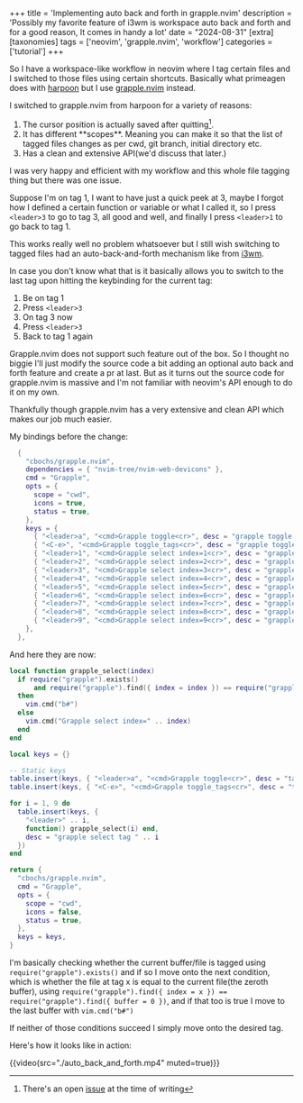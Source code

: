 +++
title = 'Implementing auto back and forth in grapple.nvim'
description = 'Possibly my favorite feature of i3wm is workspace auto back and forth and for a good reason, It comes in handy a lot'
date = "2024-08-31"
[extra]
[taxonomies]
tags = ['neovim', 'grapple.nvim', 'workflow']
categories = ['tutorial']
+++

So I have a workspace-like workflow in neovim where I tag certain files and I switched to those files using certain shortcuts. Basically what primeagen does with [harpoon](https://github.com/ThePrimeagen/harpoon) but I use [grapple.nvim](https://github.com/cbochs/grapple.nvim) instead.

I switched to grapple.nvim from harpoon for a variety of reasons:

  1. The cursor position is actually saved after quitting[^1].
  2. It has different \*\*scopes\*\*. Meaning you can make it so that the list of tagged files changes as per cwd, git branch, initial directory etc.
  3. Has a clean and extensive API(we'd discuss that later.)

I was very happy and efficient with my workflow and this whole file tagging thing but there was one issue.

Suppose I'm on tag 1, I want to have just a quick peek at 3, maybe I forgot how I defined a certain function or variable or what I called it, so I press `<leader>3` to go to tag 3, all good and well, and finally I press `<leader>1` to go back to tag 1.

This works really well no problem whatsoever but I still wish switching to tagged files had an auto-back-and-forth mechanism like from [i3wm](https://i3wm.org/).

In case you don't know what that is it basically allows you to switch to the last tag upon hitting the keybinding for the current tag:

  1. Be on tag 1
  2. Press `<leader>3`
  3. On tag 3 now
  4. Press `<leader>3`
  5. Back to tag 1 again

Grapple.nvim does not support such feature out of the box. So I thought no biggie I'll just modify the source code a bit adding an optional auto back and forth feature and create a pr at last.
But as it turns out the source code for grapple.nvim is massive and I'm not familiar with neovim's API enough to do it on my own.

Thankfully though grapple.nvim has a very extensive and clean API which makes our job much easier.

My bindings before the change:

```lua
  {
    "cbochs/grapple.nvim",
    dependencies = { "nvim-tree/nvim-web-devicons" },
    cmd = "Grapple",
    opts = {
      scope = "cwd",
      icons = true,
      status = true,
    },
    keys = {
      { "<leader>a", "<cmd>Grapple toggle<cr>", desc = "grapple toggle a file" },
      { "<C-e>", "<cmd>Grapple toggle_tags<cr>", desc = "grapple toggle tags menu" },
      { "<leader>1", "<cmd>Grapple select index=1<cr>", desc = "grapple select first tag" },
      { "<leader>2", "<cmd>Grapple select index=2<cr>", desc = "grapple select second tag" },
      { "<leader>3", "<cmd>Grapple select index=3<cr>", desc = "grapple select third tag" },
      { "<leader>4", "<cmd>Grapple select index=4<cr>", desc = "grapple select fourth tag" },
      { "<leader>5", "<cmd>Grapple select index=5<cr>", desc = "grapple select fifth tag" },
      { "<leader>6", "<cmd>Grapple select index=6<cr>", desc = "grapple select sixth tag" },
      { "<leader>7", "<cmd>Grapple select index=7<cr>", desc = "grapple select seventh tag" },
      { "<leader>8", "<cmd>Grapple select index=8<cr>", desc = "grapple select eighth tag" },
      { "<leader>9", "<cmd>Grapple select index=9<cr>", desc = "grapple select ninth tag" },
    },
  },
```

And here they are now:

```lua
local function grapple_select(index)
  if require("grapple").exists()
      and require("grapple").find({ index = index }) == require("grapple").find({ buffer = 0 })
  then
    vim.cmd("b#")
  else
    vim.cmd("Grapple select index=" .. index)
  end
end

local keys = {}

-- Static keys
table.insert(keys, { "<leader>a", "<cmd>Grapple toggle<cr>", desc = "tag a file" })
table.insert(keys, { "<C-e>", "<cmd>Grapple toggle_tags<cr>", desc = "toggle grapple menu" })

for i = 1, 9 do
  table.insert(keys, {
    "<leader>" .. i,
    function() grapple_select(i) end,
    desc = "grapple select tag " .. i
  })
end

return {
  "cbochs/grapple.nvim",
  cmd = "Grapple",
  opts = {
    scope = "cwd",
    icons = false,
    status = true,
  },
  keys = keys,
}
```

I'm basically checking whether the current buffer/file is tagged using `require("grapple").exists()` and if so I move onto the next condition, which is whether the file at tag x is equal to the current file(the zeroth buffer), using `require("grapple").find({ index = x }) == require("grapple").find({ buffer = 0 })`, and if that too is true I move to the last buffer with `vim.cmd("b#")`

If neither of those conditions succeed I simply move onto the desired tag.

Here's how it looks like in action:

{{video(src="./auto_back_and_forth.mp4" muted=true)}}

[^1]: There's an open [issue](https://github.com/ThePrimeagen/harpoon/issues/441) at the time of writing
